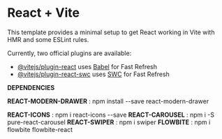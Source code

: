 # React + Vite

This template provides a minimal setup to get React working in Vite with HMR and some ESLint rules.

Currently, two official plugins are available:

- [@vitejs/plugin-react](https://github.com/vitejs/vite-plugin-react/blob/main/packages/plugin-react/README.md) uses [Babel](https://babeljs.io/) for Fast Refresh
- [@vitejs/plugin-react-swc](https://github.com/vitejs/vite-plugin-react-swc) uses [SWC](https://swc.rs/) for Fast Refresh

**DEPENDENCIES**

**REACT-MODERN-DRAWER** : npm install --save react-modern-drawer

**REACT-ICONS** : npm i react-icons --save
**REACT-CAROUSEL** : npm i -S pure-react-carousel
**REACT-SWIPER** : npm i swiper
**FLOWBITE** : npm i flowbite flowbite-react

